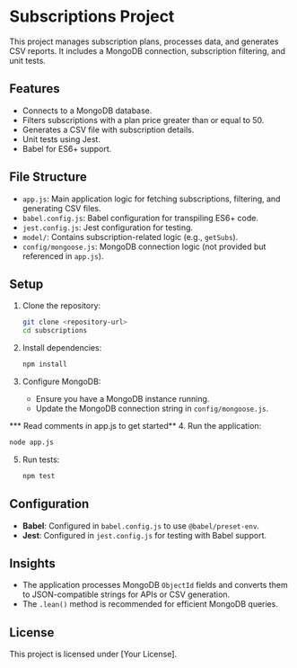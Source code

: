 # Subscriptions Project

This project manages subscription plans, processes data, and generates CSV reports. It includes a MongoDB connection, subscription filtering, and unit tests.

## Features
- Connects to a MongoDB database.
- Filters subscriptions with a plan price greater than or equal to 50.
- Generates a CSV file with subscription details.
- Unit tests using Jest.
- Babel for ES6+ support.

## File Structure

- `app.js`: Main application logic for fetching subscriptions, filtering, and generating CSV files.
- `babel.config.js`: Babel configuration for transpiling ES6+ code.
- `jest.config.js`: Jest configuration for testing.
- `model/`: Contains subscription-related logic (e.g., `getSubs`).
- `config/mongoose.js`: MongoDB connection logic (not provided but referenced in `app.js`).

## Setup

1. Clone the repository:
   ```bash
   git clone <repository-url>
   cd subscriptions
   ```

2. Install dependencies:
   ```bash
   npm install
   ```

3. Configure MongoDB:
   - Ensure you have a MongoDB instance running.
   - Update the MongoDB connection string in `config/mongoose.js`.
   
*** Read comments in app.js to get started**
4. Run the application:
   ```bash
   node app.js
   ```

5. Run tests:
   ```bash
   npm test
   ```

## Configuration

- **Babel**: Configured in `babel.config.js` to use `@babel/preset-env`.
- **Jest**: Configured in `jest.config.js` for testing with Babel support.

## Insights

- The application processes MongoDB `ObjectId` fields and converts them to JSON-compatible strings for APIs or CSV generation.
- The `.lean()` method is recommended for efficient MongoDB queries.

## License

This project is licensed under [Your License].
